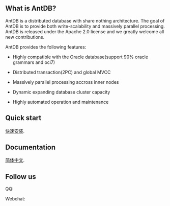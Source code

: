 ## What is AntDB?

AntDB is a distributed database with share nothing architecture. The goal of AntDB is to provide both write-scalability and massively parallel processing. AntDB is released under the Apache 2.0 license and we greatly welcome all new contributions.

AntDB provides the following features:

* Highly compatible with the Oracle database(support 90% oracle
grammars and oci7)

* Distributed transaction(2PC) and global MVCC

* Massively parallel processing accross inner nodes
 
* Dynamic expanding database cluster capacity

* Highly automated operation and maintenance


## Quick start
[快速安装](https://github.com/ADBSQL/doc/blob/master/howAntdb.md).

## Documentation

[简体中文](https://github.com/MyCATApache/Mycat-doc).


## Follow us
QQ:

Webchat:
